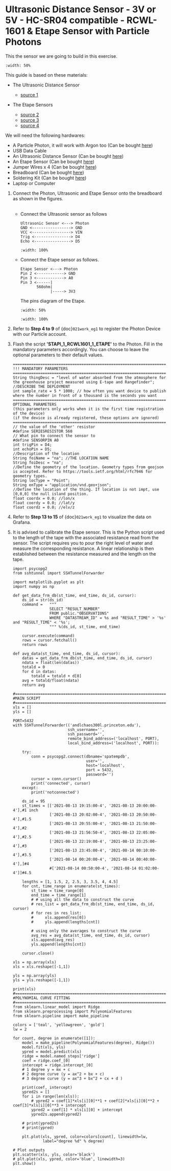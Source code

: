 # Ultrasonic Distance Sensor - 3V or 5V - HC-SR04 compatible - RCWL-1601 & Etape Sensor with Particle Photons

This the sensor we are going to build in this exercise.

```{figure} /_static/026work_eg6/work_eg6_1.jpg
:width: 50%
```

This guide is based on these materials:
- The Ultrasonic Distance Sensor
    - <a href="https://www.adafruit.com/product/4007" target="_blank">source 1</a>

- The Etape Sensors
    - <a href="https://www.adafruit.com/product/3827" target="_blank">source 2</a>
    - <a href="https://cdn-shop.adafruit.com/product-files/3828/3828_standard_datasheet.pdf" target="_blank">source 3</a>
    - <a href="https://learn.adafruit.com/thermistor/using-a-thermistor" target="_blank">source 4</a>

We will need the following hardwares:
- A Particle Photon, it will work with Argon too (Can be bought <a href="https://store.particle.io/collections/gen-2/products/photon" target="_blank">here</a>)
- USB Data Cable
- An Ultrasonic Distance Sensor (Can be bought <a href="https://www.adafruit.com/product/4007" target="_blank">here</a>)
- An Etape Sensor (Can be bought <a href="https://www.adafruit.com/product/3827" target="_blank">here</a>)
- Jumper Wires x 4 (Can be bought <a href="https://www.adafruit.com/product/1956" target="_blank">here</a>)
- Breadboard (Can be bought <a href="https://www.amazon.com/dp/B07DL13RZH/ref=redir_mobile_desktop?_encoding=UTF8&aaxitk=Ha8lI6PHb2sFCtkeyNViLQ&hsa_cr_id=4991273630901&pd_rd_plhdr=t&pd_rd_r=e429b428-9c18-43cc-bdb2-24937613797e&pd_rd_w=SmgRr&pd_rd_wg=zw5Ku&ref_=sbx_be_s_sparkle_mcd_asin_0_img" target="_blank">here</a>)
- Soldering Kit (Can be bought <a href="https://www.amazon.com/Soldering-Iron-Kit-Temperature-Desoldering/dp/B073VDX4B7/ref=sr_1_1_sspa?crid=3TI8MUBYG9QXZ&dchild=1&keywords=soldering+kit&qid=1615313665&s=industrial&sprefix=soldering%2Cindustrial%2C166&sr=1-1-spons&psc=1&smid=A1XLBTH0MIQMMO&spLa=ZW5jcnlwdGVkUXVhbGlmaWVyPUFHUTdTSUtLUkdESUQmZW5jcnlwdGVkSWQ9QTAzODE3MjcyS0REVDQ5U1JLSVk4JmVuY3J5cHRlZEFkSWQ9QTAxMjYzMDYxOTk2N0ZMSjdVUVI2JndpZGdldE5hbWU9c3BfYXRmJmFjdGlvbj1jbGlja1JlZGlyZWN0JmRvTm90TG9nQ2xpY2s9dHJ1ZQ==" target="_blank">here</a>)
- Laptop or Computer

1. Connect the Photon, Ultrasonic and Etape Sensor onto the breadboard as shown in the figures.
    </Br><Br/>
    - Connect the Ultrasonic sensor as follows
      ```
      Ultrasonic Sensor <---> Photon  
      GND <-----------------> GND
      VCC <-----------------> VIN
      Trig <----------------> D4
      Echo <----------------> D5
      ```
      ```{figure} /_static/026work_eg6/work_eg6_2.jpg
      :width: 100%
      ```

    - Connect the Etape sensor as follows.
      ```
      Etape Sensor <---> Photon  
      Pin 2 <------------> GND
      Pin 3 <------------> A0
      Pin 3 <------|        
             560ohm|
                   |-----> 3V3         
      ```
      The pins diagram of the Etape.
      ```{figure} /_static/026work_eg6/work_eg6_3.png
      :width: 50%
      ```
      ```{figure} /_static/026work_eg6/work_eg6_4.jpg
      :width: 100%
      ```
2. Refer to  **Step 4 to 9** of {doc}`021work_eg1` to register the Photon Device with our Particle account.

3. Flash the script **'STAPI_1_RCWL1601_1_ETAPE'** to the Photon. Fill in the mandatory parameters accordingly. You can choose to leave the optional parameters to their default values.
    ```
    =============================================================================================
    !!! MANDATORY PARAMETERS
    =============================================================================================
    String thingDesc = "level of water absorbed from the atmosphere for the greenhouse project measured using E-tape and Rangefinder"; //DESCRIBE THE DEPLOYMENT
    int sample_rate = 5 * 1000; // how often you want device to publish where the number in front of a thousand is the seconds you want
    =============================================================================================
    OPTIONAL PARAMETERS
    (this parameters only works when it is the first time registration of the device)
    (if the device is already registered, these options are ignored)
    =============================================================================================
    // the value of the 'other' resistor
    #define SERIESRESISTOR 560    
    // What pin to connect the sensor to
    #define SENSORPIN A0
    int trigPin = D4;
    int echoPin = D5;
    //Description of the location
    String foiName = "na"; //THE LOCATION NAME
    String foiDesc = "na";
    //Define the geometry of the location. Geometry types from geojson is accepted. Refer to https://tools.ietf.org/html/rfc7946 for geometry types.
    String locType = "Point";
    String enType = "application/vnd.geo+json";
    //Define the location of the thing. If location is not impt, use [0,0,0] the null island position.
    float coordx = 0.0; //lon/x
    float coordy = 0.0; //lat/y
    float coordz = 0.0; //elv/z
    ```
4. Refer to  **Step 13 to 15** of {doc}`021work_eg1` to visualize the data on Grafana.

5. It is advised to calibrate the Etape sensor. This is the Python script used to the length of the tape with the associated resistance read from the sensor. The script requires you to pour the right level of water and measure the corresponding resistance. A linear relationship is then established between the resistance measured and the length on the tape.
    ```
    import psycopg2
    from sshtunnel import SSHTunnelForwarder

    import matplotlib.pyplot as plt
    import numpy as np

    def get_data_frm_db(st_time, end_time, ds_id, cursor):
        ds_id = str(ds_id)
        command =   """
                    SELECT "RESULT_NUMBER"
                    FROM public."OBSERVATIONS"
                    WHERE "DATASTREAM_ID" = %s and "RESULT_TIME" > '%s' and "RESULT_TIME" < '%s';
                    """ %(ds_id, st_time, end_time)

        cursor.execute(command)
        rows = cursor.fetchall()
        return rows

    def avg_data(st_time, end_time, ds_id, cursor):
        datas = get_data_frm_db(st_time, end_time, ds_id, cursor)
        ndata = float(len(datas))
        totald = 0
        for d in datas:
            totald = totald + d[0]
        avg = totald/float(ndata)
        return avg

    #==========================================================================================
    #MAIN SCRIPT
    #==========================================================================================
    xls = []
    yls = []

    PORT=5432
    with SSHTunnelForwarder(('andlchaos300l.princeton.edu'),
                            ssh_username='',
                            ssh_password='',
                            remote_bind_address=('localhost', PORT),
                            local_bind_address=('localhost', PORT)):

        try:
            conn = psycopg2.connect(dbname='spatempdb',
                                    user='',
                                    host='localhost',
                                    port = 5432,
                                    password='')
            cursor = conn.cursor()
            print('connected', cursor)
        except:
            print('notconnected')

        ds_id = 95
        st_times = [['2021-08-13 19:15:00-4', '2021-08-13 20:00:00-4'],#1 inch
                    ['2021-08-13 20:02:00-4', '2021-08-13 20:50:00-4'],#1.5
                    ['2021-08-13 20:55:00-4', '2021-08-13 21:50:00-4'],#2
                    ['2021-08-13 21:56:50-4', '2021-08-13 22:05:00-4'],#2.5
                    ['2021-08-13 22:19:00-4', '2021-08-13 23:25:00-4'],#3
                    ['2021-08-13 23:45:00-4', '2021-08-14 00:10:00-4'],#3.5
                    ['2021-08-14 00:20:00-4', '2021-08-14 00:40:00-4'],]#4
                    #['2021-08-14 00:50:00-4', '2021-08-14 01:02:00-4']]#4.5

        lengths = [1, 1.5, 2, 2.5, 3, 3.5, 4, 4.5]
        for cnt, time_range in enumerate(st_times):
            st_time = time_range[0]
            end_time = time_range[1]
            # # using all the data to construct the curve
            # res_list = get_data_frm_db(st_time, end_time, ds_id, cursor)
            # for res in res_list:
            #     xls.append(res[0])
            #     yls.append(lengths[cnt])

            # using only the averages to construct the curve
            avg_res = avg_data(st_time, end_time, ds_id, cursor)
            xls.append(avg_res)
            yls.append(lengths[cnt])

        cursor.close()

    xls = np.array(xls)
    xls = xls.reshape([-1,1])

    yls = np.array(yls)
    yls = yls.reshape([-1,1])

    print(xls)
    #===========================================================================================
    #POLYNOMIAL CURVE FITTING
    #===========================================================================================
    from sklearn.linear_model import Ridge
    from sklearn.preprocessing import PolynomialFeatures
    from sklearn.pipeline import make_pipeline

    colors = ['teal', 'yellowgreen', 'gold']
    lw = 2

    for count, degree in enumerate([1]):
        model = make_pipeline(PolynomialFeatures(degree), Ridge())
        model.fit(xls, yls)
        ypred = model.predict(xls)
        ridge = model.named_steps['ridge']
        coef = ridge.coef_[0]
        intercept = ridge.intercept_[0]
        # 1 degree y = mx + c
        # 2 degree curve (y = ax^2 + bx + c)
        # 3 degree curve (y = ax^3 + bx^2 + cx + d )

        print(coef, intercept)
        ypred2s = []
        for i in range(len(xls)):
            # ypred2 = coef[1]*xls[i][0]**1 + coef[2]*xls[i][0]**2 + coef[3]*xls[i][0]**3 + intercept
            ypred2 = coef[1] * xls[i][0] + intercept
            ypred2s.append(ypred2)

        # print(ypred2s)
        # print(ypred)

        plt.plot(xls, ypred, color=colors[count], linewidth=lw,
                 label="degree %d" % degree)

    # Plot outputs
    plt.scatter(xls, yls, color='black')
    # plt.plot(xls, ypred, color='blue', linewidth=3)
    plt.show()
    ```
